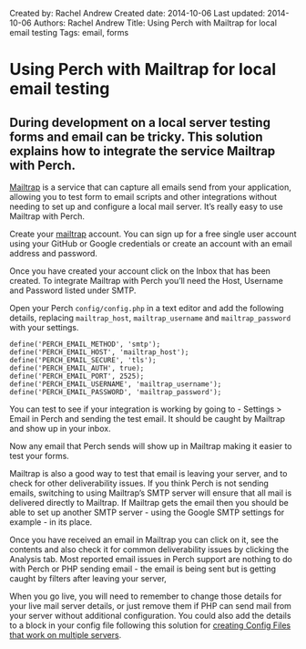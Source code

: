 Created by: Rachel Andrew
Created date: 2014-10-06
Last updated: 2014-10-06
Authors: Rachel Andrew
Title: Using Perch with Mailtrap for local email testing
Tags: email, forms

# Using Perch with Mailtrap for local email testing

## During development on a local server testing forms and email can be tricky. This solution explains how to integrate the service Mailtrap with Perch.

[Mailtrap](https://mailtrap.io) is a service that can capture all emails send from your application, allowing you to test form to email scripts and other integrations without needing to set up and configure a local mail server. It’s really easy to use Mailtrap with Perch.

Create your [mailtrap](https://mailtrap.io) account. You can sign up for a free single user account using your GitHub or Google credentials or create an account with an email address and password.

Once you have created your account click on the Inbox that has been created. To integrate Mailtrap with Perch you’ll need the Host, Username and Password listed under SMTP.

Open your Perch `config/config.php` in a text editor and add the following details, replacing `mailtrap_host`, `mailtrap_username` and `mailtrap_password` with your settings.

    define('PERCH_EMAIL_METHOD', 'smtp');
    define('PERCH_EMAIL_HOST', 'mailtrap_host');
    define('PERCH_EMAIL_SECURE', 'tls');
    define('PERCH_EMAIL_AUTH', true);
    define('PERCH_EMAIL_PORT', 2525);
    define('PERCH_EMAIL_USERNAME', 'mailtrap_username');
    define('PERCH_EMAIL_PASSWORD', 'mailtrap_password');

You can test to see if your integration is working by going to - Settings > Email in Perch and sending the test email. It should be caught by Mailtrap and show up in your inbox.

Now any email that Perch sends will show up in Mailtrap making it easier to test your forms.

Mailtrap is also a good way to test that email is leaving your server, and to check for other deliverability issues. If you think Perch is not sending emails, switching to using Mailtrap’s SMTP server will ensure that all mail is delivered directly to Mailtrap. If Mailtrap gets the email then you should be able to set up another SMTP server - using the Google SMTP settings for example - in its place. 

Once you have received an email in Mailtrap you can click on it, see the contents and also check it for common deliverability issues by clicking the Analysis tab. Most reported email issues in Perch support are nothing to do with Perch or PHP sending email - the email is being sent but is getting caught by filters after leaving your server,

When you go live, you will need to remember to change those details for your live mail server details, or just remove them if PHP can send mail from your server without additional configuration. You could also add the details to a block in your config file following this solution for [creating Config Files that work on multiple servers](/development/multiple-server-config).


